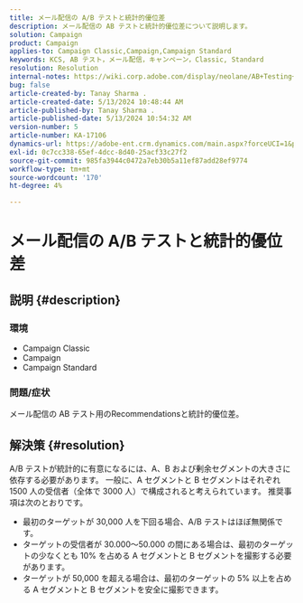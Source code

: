 ```yaml
---
title: メール配信の A/B テストと統計的優位差
description: メール配信の AB テストと統計的優位差について説明します。
solution: Campaign
product: Campaign
applies-to: Campaign Classic,Campaign,Campaign Standard
keywords: KCS, AB テスト，メール配信，キャンペーン，Classic, Standard
resolution: Resolution
internal-notes: https://wiki.corp.adobe.com/display/neolane/AB+Testing+for+Email+Deliveries
bug: false
article-created-by: Tanay Sharma .
article-created-date: 5/13/2024 10:48:44 AM
article-published-by: Tanay Sharma .
article-published-date: 5/13/2024 10:54:32 AM
version-number: 5
article-number: KA-17106
dynamics-url: https://adobe-ent.crm.dynamics.com/main.aspx?forceUCI=1&pagetype=entityrecord&etn=knowledgearticle&id=3f2ce659-1611-ef11-9f8a-6045bd02b206
exl-id: 0c7cc338-65ef-4dcc-8d40-25acf33c27f2
source-git-commit: 985fa3944c0472a7eb30b5a11ef87add28ef9774
workflow-type: tm+mt
source-wordcount: '170'
ht-degree: 4%

---
```


# メール配信の A/B テストと統計的優位差

## 説明 {#description}


### 環境

- Campaign Classic
- Campaign
- Campaign Standard


### 問題/症状

メール配信の AB テスト用のRecommendationsと統計的優位差。


## 解決策 {#resolution}


A/B テストが統計的に有意になるには、A、B および剰余セグメントの大きさに依存する必要があります。 一般に、A セグメントと B セグメントはそれぞれ 1500 人の受信者（全体で 3000 人）で構成されると考えられています。 推奨事項は次のとおりです。

- 最初のターゲットが 30,000 人を下回る場合、A/B テストはほぼ無関係です。
- ターゲットの受信者が 30.000～50.000 の間にある場合は、最初のターゲットの少なくとも 10% を占める A セグメントと B セグメントを撮影する必要があります。
- ターゲットが 50,000 を超える場合は、最初のターゲットの 5% 以上を占める A セグメントと B セグメントを安全に撮影できます。
